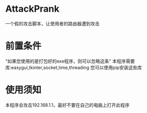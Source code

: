 # AttackPrank
一个假的攻击脚本，让使用者的路由器遭到攻击
# 前置条件
"如果您使用的是打包好的exe程序，则可以忽略这条"
本程序需要库:easygui,tkinter,socket,time,threading
您可以使用pip安装这些库
# 使用须知
本程序会攻击192.168.1.1，最好不要在自己的电脑上打开此程序

